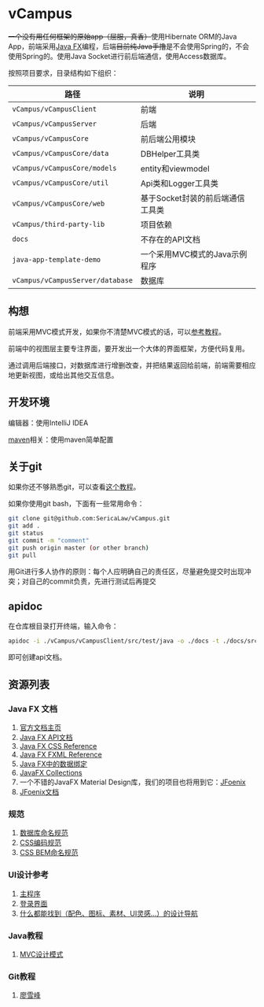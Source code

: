 # vCampus

~~一个没有用任何框架的原始app（屈服，真香）~~使用Hibernate ORM的Java App，前端采用[Java FX](https://docs.oracle.com/javase/8/javase-clienttechnologies.htm)编程，后端~~目前纯Java手撸~~是不会使用Spring的，不会使用Spring的。使用Java Socket进行前后端通信，使用Access数据库。

按照项目要求，目录结构如下组织：

| 路径                     | 说明                                     |
| ------------------------ | ---------------------------------------- |
| `vCampus/vCampusClient`    | 前端                                     |
| `vCampus/vCampusServer `   | 后端                                     |
| `vCampus/vCampusCore` | 前后端公用模块                           |
|`vCampus/vCampusCore/data`|DBHelper工具类|
|`vCampus/vCampusCore/models`|entity和viewmodel|
|`vCampus/vCampusCore/util`|Api类和Logger工具类|
|`vCampus/vCampusCore/web`|基于Socket封装的前后端通信工具类|
| `vCampus/third-party-lib` | 项目依赖 |
| `docs`               | 不存在的API文档                          |
| `java-app-template-demo` | 一个采用MVC模式的Java示例程序 |
| `vCampus/vCampusServer/database` | 数据库 |

## 构想

前端采用MVC模式开发，如果你不清楚MVC模式的话，可以[参考教程](http://www.runoob.com/design-pattern/mvc-pattern.html)。

前端中的视图层主要专注界面，要开发出一个大体的界面框架，方便代码复用。

通过调用后端接口，对数据库进行增删改查，并把结果返回给前端，前端需要相应地更新视图，或给出其他交互信息。

## 开发环境

编辑器：使用IntelliJ IDEA

[maven](https://www.yiibai.com/maven/)相关：使用maven简单配置

## 关于git

如果你还不够熟悉git，可以查看[这个教程](https://www.liaoxuefeng.com/wiki/0013739516305929606dd18361248578c67b8067c8c017b000)。

如果你使用git bash，下面有一些常用命令：

```bash
git clone git@github.com:SericaLaw/vCampus.git
git add . 
git status
git commit -m "comment"
git push origin master (or other branch)
git pull
```

用Git进行多人协作的原则：每个人应明确自己的责任区，尽量避免提交时出现冲突；对自己的commit负责，先进行测试后再提交

## apidoc

在仓库根目录打开终端，输入命令：

```bash
apidoc -i ./vCampus/vCampusClient/src/test/java -o ./docs -t ./docs/src/template/
```

即可创建api文档。

## 资源列表

### Java FX 文档

1. [官方文档主页](https://docs.oracle.com/javase/8/javase-clienttechnologies.htm)
2. [Java FX API文档](https://docs.oracle.com/javase/8/javafx/api/toc.htm)
3. [Java FX CSS Reference](https://docs.oracle.com/javase/8/javafx/api/javafx/scene/doc-files/cssref.html)
4. [Java FX FXML Reference](https://docs.oracle.com/javase/8/javafx/api/javafx/fxml/doc-files/introduction_to_fxml.html)
5. [Java FX中的数据绑定](https://docs.oracle.com/javase/8/javafx/properties-binding-tutorial/binding.htm#JFXBD107)
6. [JavaFX Collections](https://docs.oracle.com/javase/8/javafx/collections-tutorial/collections.htm#JFXCL107)
7. 一个不错的JavaFX Material Design库，我们的项目也将用到它：[JFoenix](https://github.com/jfoenixadmin/JFoenix)
8. [JFoenix文档](http://www.jfoenix.com/documentation.html)

### 规范

1. [数据库命名规范](https://blog.csdn.net/yu757371316/article/details/54602545)
2. [CSS编码规范](https://codeguide.bootcss.com/#css-syntax)
3. [CSS BEM命名规范](https://www.jianshu.com/p/287a89b364f0)

### UI设计参考

1. [主程序](https://uiiiuiii.com/inspiration/161652661.html)
2. [登录界面](https://uiiiuiii.com/inspiration/161693155.html)
3. [什么都能找到（配色、图标、素材、UI灵感…）的设计导航](http://hao.shejidaren.com/)

### Java教程

1. [MVC设计模式](http://www.runoob.com/design-pattern/mvc-pattern.html)

### Git教程

1. [廖雪峰](https://www.liaoxuefeng.com/wiki/0013739516305929606dd18361248578c67b8067c8c017b000)

